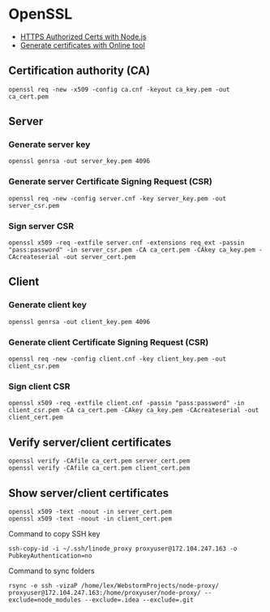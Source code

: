 # OpenSSL

- [HTTPS Authorized Certs with Node.js](https://engineering.circle.com/https-authorized-certs-with-node-js-315e548354a2)
- [Generate certificates with Online tool](https://certificatetools.com/newui/)

## Certification authority (CA)
```
openssl req -new -x509 -config ca.cnf -keyout ca_key.pem -out ca_cert.pem
```

## Server

### Generate server key
```
openssl genrsa -out server_key.pem 4096
```

### Generate server Certificate Signing Request (CSR)
```
openssl req -new -config server.cnf -key server_key.pem -out server_csr.pem
```

### Sign server CSR
```
openssl x509 -req -extfile server.cnf -extensions req_ext -passin "pass:password" -in server_csr.pem -CA ca_cert.pem -CAkey ca_key.pem -CAcreateserial -out server_cert.pem
```

## Client

### Generate client key
```
openssl genrsa -out client_key.pem 4096
```

### Generate client Certificate Signing Request (CSR)
```
openssl req -new -config client.cnf -key client_key.pem -out client_csr.pem
```

### Sign client CSR
```
openssl x509 -req -extfile client.cnf -passin "pass:password" -in client_csr.pem -CA ca_cert.pem -CAkey ca_key.pem -CAcreateserial -out client_cert.pem
```

## Verify server/client certificates
```
openssl verify -CAfile ca_cert.pem server_cert.pem
openssl verify -CAfile ca_cert.pem client_cert.pem
```

## Show server/client certificates
```
openssl x509 -text -noout -in server_cert.pem
openssl x509 -text -noout -in client_cert.pem
```

Command to copy SSH key
```
ssh-copy-id -i ~/.ssh/linode_proxy proxyuser@172.104.247.163 -o PubkeyAuthentication=no
```

Command to sync folders
```
rsync -e ssh -vizaP /home/lex/WebstormProjects/node-proxy/ proxyuser@172.104.247.163:/home/proxyuser/node-proxy/ --exclude=node_modules --exclude=.idea --exclude=.git
```